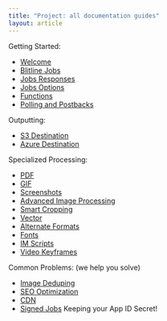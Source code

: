 ```yaml
---
title: "Project: all documentation guides"
layout: article
---
```


Getting Started:

- [Welcome](/articles/welcome.html)
- [Blitline Jobs](/articles/jobs.html)
- [Jobs Responses](/articles/job_response.html)
- [Jobs Options](/articles/job_options.html)
- [Functions](/articles/functions.html)
- [Polling and Postbacks](/articles/postbacks_polling.html)

Outputting:

- [S3 Destination](/articles/s3_destination.html)
- [Azure Destination](/articles/azure_destination.html)

Specialized Processing:

- [PDF](/articles/pdf.html)
- [GIF](/articles/gif.html)
- [Screenshots](/articles/screenshots.html)
- [Advanced Image Processing](/articles/gif.html)
- [Smart Cropping](/articles/smart_cropping.html)
- [Vector](/articles/vector.html)
- [Alternate Formats](/articles/gif.html)
- [Fonts](/articles/fonts.html)
- [IM Scripts](/articles/scripts.html)
- [Video Keyframes](/articles/video_keyframes.html)

Common Problems: (we help you solve)

- [Image Deduping](/articles/deduping.html)
- [SEO Optimization](/articles/seo.html)
- [CDN](/articles/cdn.html)
- [Signed Jobs](/articles/signed_jobs.html) Keeping your App ID Secret!
